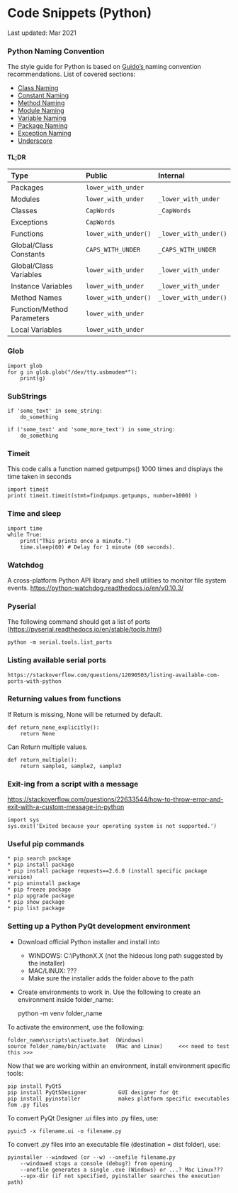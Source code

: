 # Code Snippets (Python)

Last updated: Mar 2021



### Python Naming Convention
The style guide for Python is based on [Guido’s ](https://www.python.org/doc/essays/styleguide/)naming convention recommendations. List of covered sections:

* [Class Naming](../python/class-naming.md)
* [Constant Naming](../python/constant-naming.md)
* [Method Naming](../python/method-naming.md)
* [Module Naming](../python/module-naming.md)
* [Variable Naming](../python/variable-naming.md)
* [Package Naming](../python/package-naming.md "Python Package Naming")
* [Exception Naming](../python/exception-naming.md)
* [Underscore](../python/underscore.md)

#### TL;DR

| Type | Public | Internal |
| :--- | :--- | :--- |
| Packages | `lower_with_under` |  |
| Modules | `lower_with_under` | `_lower_with_under` |
| Classes | `CapWords` | `_CapWords` |
| Exceptions | `CapWords` |  |
| Functions | `lower_with_under()` | `_lower_with_under()` |
| Global/Class Constants | `CAPS_WITH_UNDER` | `_CAPS_WITH_UNDER` |
| Global/Class Variables | `lower_with_under` | `_lower_with_under` |
| Instance Variables | `lower_with_under` | `_lower_with_under` |
| Method Names | `lower_with_under()` | `_lower_with_under()` |
| Function/Method Parameters | `lower_with_under` |  |
| Local Variables | `lower_with_under` |  |

### Glob
    import glob
    for g in glob.glob("/dev/tty.usbmodem*"):
        print(g)

### SubStrings
    if 'some_text' in some_string:
        do_something

    if ('some_text' and 'some_more_text') in some_string:
        do_something

### Timeit
This code calls a function named getpumps() 1000 times and displays the time taken in seconds

    import timeit
    print( timeit.timeit(stmt=findpumps.getpumps, number=1000) )

### Time and sleep
    import time
    while True:
        print("This prints once a minute.")
        time.sleep(60) # Delay for 1 minute (60 seconds).

### Watchdog
A cross-platform Python API library and shell utilities to monitor file system events.
https://python-watchdog.readthedocs.io/en/v0.10.3/

### Pyserial
The following command should get a list of ports (https://pyserial.readthedocs.io/en/stable/tools.html)

    python -m serial.tools.list_ports

### Listing available serial ports

    https://stackoverflow.com/questions/12090503/listing-available-com-ports-with-python

### Returning values from functions
If Return is missing, None will be returned by default.

    def return_none_explicitly():
        return None
        
Can Return multiple values.

    def return_multiple():
        return sample1, sample2, sample3

### Exit-ing from a script with a message
https://stackoverflow.com/questions/22633544/how-to-throw-error-and-exit-with-a-custom-message-in-python

    import sys
    sys.exit('Exited because your operating system is not supported.')

### Useful pip commands

    * pip search package
    * pip install package
    * pip install package requests==2.6.0 (install specific package version)
    * pip uninstall package
    * pip freeze package
    * pip upgrade package
    * pip show package
    * pip list package

### Setting up a Python PyQt development environment
* Download official Python installer and install into 
    * WINDOWS: C:\PythonX.X (not the hideous long path suggested by the installer)
    * MAC/LINUX: ???
    * Make sure the installer adds the folder above to the path

* Create environments to work in. Use the following to create an environment inside folder_name:

    python -m venv folder_name 

To activate the environment, use the following:

    folder_name\scripts\activate.bat  (Windows)
    source folder_name/bin/activate   (Mac and Linux)     <<< need to test this >>>

Now that we are working within an environment, install environment specific tools:

    pip install PyQt5
    pip install PyQt5Designer          GUI designer for Qt
    pip install pyinstaller            makes platform specific executables fom .py files

To convert PyQt Designer .ui files into .py files, use:

    pyuic5 -x filename.ui -o filename.py

To convert .py files into an executable file (destination = dist folder), use:

    pyinstaller --windowed (or --w) --onefile filename.py
        --windowed stops a console (debug?) from opening
        --onefile generates a single .exe (Windows) or ...? Mac Linux???
        --upx-dir (if not specified, pyinstaller searches the execution path)  
